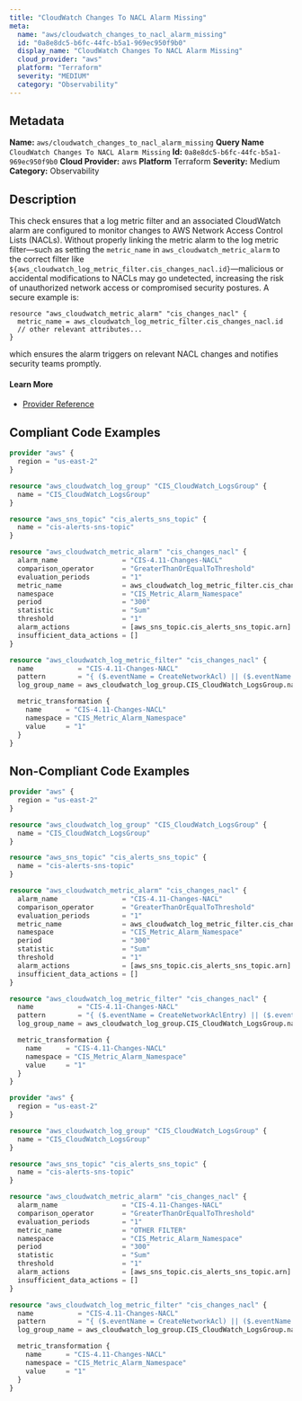```yaml
---
title: "CloudWatch Changes To NACL Alarm Missing"
meta:
  name: "aws/cloudwatch_changes_to_nacl_alarm_missing"
  id: "0a8e8dc5-b6fc-44fc-b5a1-969ec950f9b0"
  display_name: "CloudWatch Changes To NACL Alarm Missing"
  cloud_provider: "aws"
  platform: "Terraform"
  severity: "MEDIUM"
  category: "Observability"
---
```

## Metadata
**Name:** `aws/cloudwatch_changes_to_nacl_alarm_missing`
**Query Name** `CloudWatch Changes To NACL Alarm Missing`
**Id:** `0a8e8dc5-b6fc-44fc-b5a1-969ec950f9b0`
**Cloud Provider:** aws
**Platform** Terraform
**Severity:** Medium
**Category:** Observability
## Description
This check ensures that a log metric filter and an associated CloudWatch alarm are configured to monitor changes to AWS Network Access Control Lists (NACLs). Without properly linking the metric alarm to the log metric filter—such as setting the `metric_name` in `aws_cloudwatch_metric_alarm` to the correct filter like `${aws_cloudwatch_log_metric_filter.cis_changes_nacl.id}`—malicious or accidental modifications to NACLs may go undetected, increasing the risk of unauthorized network access or compromised security postures. A secure example is:

```
resource "aws_cloudwatch_metric_alarm" "cis_changes_nacl" {
  metric_name = aws_cloudwatch_log_metric_filter.cis_changes_nacl.id
  // other relevant attributes...
}
```

which ensures the alarm triggers on relevant NACL changes and notifies security teams promptly.

#### Learn More

 - [Provider Reference](https://registry.terraform.io/providers/hashicorp/aws/latest/docs/resources/cloudwatch_log_metric_filter#pattern)


## Compliant Code Examples
```terraform
provider "aws" {
  region = "us-east-2"
}

resource "aws_cloudwatch_log_group" "CIS_CloudWatch_LogsGroup" {
  name = "CIS_CloudWatch_LogsGroup"
}

resource "aws_sns_topic" "cis_alerts_sns_topic" {
  name = "cis-alerts-sns-topic"
}

resource "aws_cloudwatch_metric_alarm" "cis_changes_nacl" {
  alarm_name                = "CIS-4.11-Changes-NACL"
  comparison_operator       = "GreaterThanOrEqualToThreshold"
  evaluation_periods        = "1"
  metric_name               = aws_cloudwatch_log_metric_filter.cis_changes_nacl.id
  namespace                 = "CIS_Metric_Alarm_Namespace"
  period                    = "300"
  statistic                 = "Sum"
  threshold                 = "1"
  alarm_actions             = [aws_sns_topic.cis_alerts_sns_topic.arn]
  insufficient_data_actions = []
}

resource "aws_cloudwatch_log_metric_filter" "cis_changes_nacl" {
  name           = "CIS-4.11-Changes-NACL"
  pattern        = "{ ($.eventName = CreateNetworkAcl) || ($.eventName = CreateNetworkAclEntry) || ($.eventName = DeleteNetworkAcl) || ($.eventName = DeleteNetworkAclEntry) || ($.eventName = ReplaceNetworkAclEntry) || ($.eventName = ReplaceNetworkAclAssociation) }"
  log_group_name = aws_cloudwatch_log_group.CIS_CloudWatch_LogsGroup.name

  metric_transformation {
    name      = "CIS-4.11-Changes-NACL"
    namespace = "CIS_Metric_Alarm_Namespace"
    value     = "1"
  }
}

```
## Non-Compliant Code Examples
```terraform
provider "aws" {
  region = "us-east-2"
}

resource "aws_cloudwatch_log_group" "CIS_CloudWatch_LogsGroup" {
  name = "CIS_CloudWatch_LogsGroup"
}

resource "aws_sns_topic" "cis_alerts_sns_topic" {
  name = "cis-alerts-sns-topic"
}

resource "aws_cloudwatch_metric_alarm" "cis_changes_nacl" {
  alarm_name                = "CIS-4.11-Changes-NACL"
  comparison_operator       = "GreaterThanOrEqualToThreshold"
  evaluation_periods        = "1"
  metric_name               = aws_cloudwatch_log_metric_filter.cis_changes_nacl.id
  namespace                 = "CIS_Metric_Alarm_Namespace"
  period                    = "300"
  statistic                 = "Sum"
  threshold                 = "1"
  alarm_actions             = [aws_sns_topic.cis_alerts_sns_topic.arn]
  insufficient_data_actions = []
}

resource "aws_cloudwatch_log_metric_filter" "cis_changes_nacl" {
  name           = "CIS-4.11-Changes-NACL"
  pattern        = "{ ($.eventName = CreateNetworkAclEntry) || ($.eventName = DeleteNetworkAcl) || ($.eventName = DeleteNetworkAclEntry) || ($.eventName = ReplaceNetworkAclEntry) || ($.eventName = ReplaceNetworkAclAssociation) }"
  log_group_name = aws_cloudwatch_log_group.CIS_CloudWatch_LogsGroup.name

  metric_transformation {
    name      = "CIS-4.11-Changes-NACL"
    namespace = "CIS_Metric_Alarm_Namespace"
    value     = "1"
  }
}

```

```terraform
provider "aws" {
  region = "us-east-2"
}

resource "aws_cloudwatch_log_group" "CIS_CloudWatch_LogsGroup" {
  name = "CIS_CloudWatch_LogsGroup"
}

resource "aws_sns_topic" "cis_alerts_sns_topic" {
  name = "cis-alerts-sns-topic"
}

resource "aws_cloudwatch_metric_alarm" "cis_changes_nacl" {
  alarm_name                = "CIS-4.11-Changes-NACL"
  comparison_operator       = "GreaterThanOrEqualToThreshold"
  evaluation_periods        = "1"
  metric_name               = "OTHER FILTER"
  namespace                 = "CIS_Metric_Alarm_Namespace"
  period                    = "300"
  statistic                 = "Sum"
  threshold                 = "1"
  alarm_actions             = [aws_sns_topic.cis_alerts_sns_topic.arn]
  insufficient_data_actions = []
}

resource "aws_cloudwatch_log_metric_filter" "cis_changes_nacl" {
  name           = "CIS-4.11-Changes-NACL"
  pattern        = "{ ($.eventName = CreateNetworkAcl) || ($.eventName = CreateNetworkAclEntry) || ($.eventName = DeleteNetworkAcl) || ($.eventName = DeleteNetworkAclEntry) || ($.eventName = ReplaceNetworkAclEntry) || ($.eventName = ReplaceNetworkAclAssociation) }"
  log_group_name = aws_cloudwatch_log_group.CIS_CloudWatch_LogsGroup.name

  metric_transformation {
    name      = "CIS-4.11-Changes-NACL"
    namespace = "CIS_Metric_Alarm_Namespace"
    value     = "1"
  }
}

```